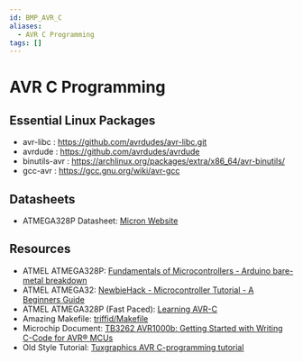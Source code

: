 ```yaml
---
id: BMP_AVR_C
aliases:
  - AVR C Programming
tags: []
---
```


# AVR C Programming



## Essential Linux Packages

- avr-libc : https://github.com/avrdudes/avr-libc.git
- avrdude : https://github.com/avrdudes/avrdude
- binutils-avr : https://archlinux.org/packages/extra/x86_64/avr-binutils/
- gcc-avr : https://gcc.gnu.org/wiki/avr-gcc

## Datasheets

- ATMEGA328P Datasheet: [Micron Website](https://ww1.microchip.com/downloads/en/DeviceDoc/Atmel-7810-Automotive-Microcontrollers-ATmega328P_Datasheet.pdf)

## Resources
- ATMEL ATMEGA328P: [Fundamentals of Microcontrollers - Arduino bare-metal breakdown](https://youtube.com/playlist?list=PLNyfXcjhOAwOF-7S-ZoW2wuQ6Y-4hfjMR&si=u5KyHWSEBlO6Th2I)
- ATMEL ATMEGA32: [NewbieHack - Microcontroller Tutorial - A Beginners Guide](https://youtube.com/playlist?list=PLE72E4CFE73BD1DE1&si=lX2EOKGGcx_GrBWj)
- ATMEL ATMEGA328P (Fast Paced): [Learning AVR-C](https://youtube.com/playlist?list=PLA6BB228B08B03EDD&si=X8ZaH7z9yypcjR6j)
- Amazing Makefile: [triffid/Makefile](https://gist.github.com/triffid/b4ccdc0bd00c6ef5d79355aafcb19766)
- Microchip Document: [TB3262 AVR1000b: Getting Started with Writing C-Code for AVR® MCUs](https://ww1.microchip.com/downloads/en/Appnotes/AVR1000b-Getting-Started-Writing-C-Code-for-AVR-DS90003262B.pdf)
- Old Style Tutorial: [Tuxgraphics AVR C-programming tutorial](http://tuxgraphics.org/electronics/200904/avr-c-programming.shtml)

